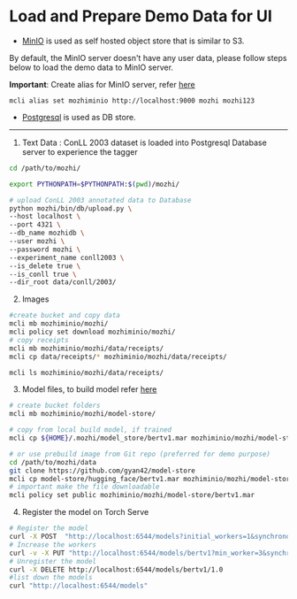# Load and Prepare Demo Data for UI

- [MinIO](https://min.io/) is used as self hosted object store that is similar to S3.

By default, the MinIO server doesn't have any user data, please follow steps below to load the
demo data to MinIO server.

**Important**: Create alias for MinIO server, refer [here](minio.md)
```#create alias to MinIO server, if not done already
mcli alias set mozhiminio http://localhost:9000 mozhi mozhi123
```

- [Postgresql](postgres.md) is used as DB store.

------------------------------------------------------------------------------------------------------------------------

1. Text Data : ConLL 2003 dataset is loaded into Postgresql Database server to experience the tagger 
```bash
cd /path/to/mozhi/

export PYTHONPATH=$PYTHONPATH:$(pwd)/mozhi/

# upload ConLL 2003 annotated data to Database
python mozhi/bin/db/upload.py \
--host localhost \
--port 4321 \
--db_name mozhidb \
--user mozhi \
--password mozhi \
--experiment_name conll2003 \
--is_delete true \
--is_conll true \
--dir_root data/conll/2003/
```

2. Images

```bash
#create bucket and copy data
mcli mb mozhiminio/mozhi/
mcli policy set download mozhiminio/mozhi/
# copy receipts
mcli mb mozhiminio/mozhi/data/receipts/
mcli cp data/receipts/* mozhiminio/mozhi/data/receipts/

mcli ls mozhiminio/mozhi/data/receipts/
```

3. Model files, to build model refer [here](hf_model_training.md)

```bash
# create bucket folders
mcli mb mozhiminio/mozhi/model-store/

# copy from local build model, if trained
mcli cp ${HOME}/.mozhi/model_store/bertv1.mar mozhiminio/mozhi/model-store/

# or use prebuild image from Git repo (preferred for demo purpose)
cd /path/to/mozhi/data
git clone https://github.com/gyan42/model-store
mcli cp model-store/hugging_face/bertv1.mar mozhiminio/mozhi/model-store/
# important make the file downloadable
mcli policy set public mozhiminio/mozhi/model-store/bertv1.mar
```

4. Register the model on Torch Serve 

```bash
# Register the model 
curl -X POST  "http://localhost:6544/models?initial_workers=1&synchronous=true&url=http://192.168.0.142:9000/mozhi/model-store/bertv1.mar"
# Increase the workers
curl -v -X PUT "http://localhost:6544/models/bertv1?min_worker=3&synchronous=true"
# Unregister the model
curl -X DELETE http://localhost:6544/models/bertv1/1.0
#list down the models
curl "http://localhost:6544/models"
```